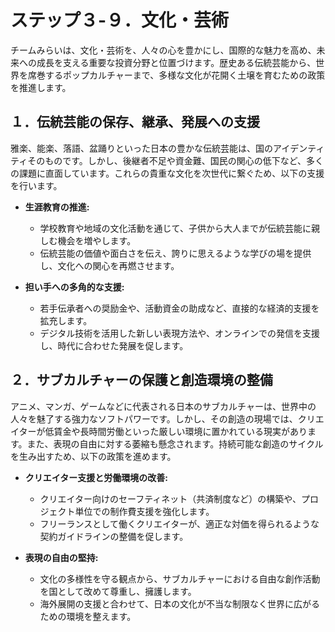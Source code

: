 # ステップ３-９．文化・芸術

チームみらいは、文化・芸術を、人々の心を豊かにし、国際的な魅力を高め、未来への成長を支える重要な投資分野と位置づけます。歴史ある伝統芸能から、世界を席巻するポップカルチャーまで、多様な文化が花開く土壌を育むための政策を推進します。

## １．伝統芸能の保存、継承、発展への支援

雅楽、能楽、落語、盆踊りといった日本の豊かな伝統芸能は、国のアイデンティティそのものです。しかし、後継者不足や資金難、国民の関心の低下など、多くの課題に直面しています。これらの貴重な文化を次世代に繋ぐため、以下の支援を行います。

- **生涯教育の推進:**
  - 学校教育や地域の文化活動を通じて、子供から大人までが伝統芸能に親しむ機会を増やします。
  - 伝統芸能の価値や面白さを伝え、誇りに思えるような学びの場を提供し、文化への関心を再燃させます。

- **担い手への多角的な支援:**
  - 若手伝承者への奨励金や、活動資金の助成など、直接的な経済的支援を拡充します。
  - デジタル技術を活用した新しい表現方法や、オンラインでの発信を支援し、時代に合わせた発展を促します。

## ２．サブカルチャーの保護と創造環境の整備

アニメ、マンガ、ゲームなどに代表される日本のサブカルチャーは、世界中の人々を魅了する強力なソフトパワーです。しかし、その創造の現場では、クリエイターが低賃金や長時間労働といった厳しい環境に置かれている現実があります。また、表現の自由に対する萎縮も懸念されます。持続可能な創造のサイクルを生み出すため、以下の政策を進めます。

- **クリエイター支援と労働環境の改善:**
  - クリエイター向けのセーフティネット（共済制度など）の構築や、プロジェクト単位での制作費支援を強化します。
  - フリーランスとして働くクリエイターが、適正な対価を得られるような契約ガイドラインの整備を促します。

- **表現の自由の堅持:**
  - 文化の多様性を守る観点から、サブカルチャーにおける自由な創作活動を国として改めて尊重し、擁護します。
  - 海外展開の支援と合わせて、日本の文化が不当な制限なく世界に広がるための環境を整えます。
